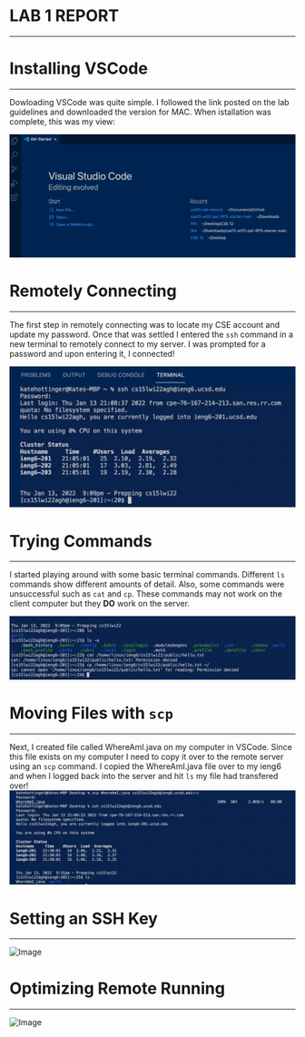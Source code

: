 # LAB 1 REPORT
---
                                                                 
# Installing VSCode
---
Dowloading VSCode was quite simple. I followed the link posted on the lab guidelines and downloaded the version for MAC.
When istallation was complete, this was my view:

![Image](sc1.png)

# Remotely Connecting
---
The first step in remotely connecting was to locate my CSE account and update my password. Once that was settled I entered
the `ssh` command in a new terminal to remotely connect to my server. I was prompted for a password and upon entering it, I connected!

![Image](sc2.png)

# Trying Commands
---
I started playing around with some basic terminal commands. Different `ls` commands show different amounts of detail. Also, some commands
were unsuccessful such as `cat` and `cp`. These commands may not work on the client computer but they **DO** work on the server.

![Image](sc3.png)

# Moving Files with `scp`
---
Next, I created file called WhereAmI.java on my computer in VSCode. Since this file exists on my computer I need to copy it over to the remote
server using an `scp` command. I copied the WhereAmI.java file over to my ieng6 and when I logged back into the server and hit `ls` my file
had transfered over!
![Image](sc4.png)

# Setting an SSH Key
---
![Image]()

# Optimizing Remote Running
---
![Image]()


